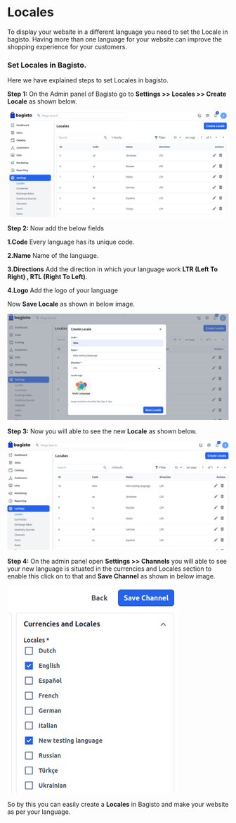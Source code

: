 # Locales

To display your website in a different language you need to set the Locale in bagisto. Having more than one language for your website can improve the shopping experience for your customers.

### Set Locales in Bagisto.

Here we have explained steps to set Locales in bagisto.

**Step 1:** On the Admin panel of Bagisto go to **Settings >> Locales >> Create Locale** as shown below.

  ![Locales](../../assets/2.2.0/images/settings/locales.png)

**Step 2:** Now add the below fields 

**1.Code** Every language has its unique code.

**2.Name** Name of the language.

**3.Directions** Add the direction in which your language work **LTR (Left To Right) , RTL (Right To Left)**. 

**4.Logo** Add the logo of your language 

Now **Save Locale** as shown in below image.

![New Locale](../../assets/2.2.0/images/settings/newLocale.png)

**Step 3:** Now you will able to see the new **Locale** as shown below.

![Locale Grid](../../assets/2.2.0/images/settings/localeGrid.png)

**Step 4:** On the admin panel open **Settings >> Channels** you will able to see your new language is situated in the currencies and Locales section to enable this click on to that and **Save Channel** as shown in below image.

![Locale Channel](../../assets/2.2.0/images/settings/localeChannel.png)

So by this you can easily create a **Locales** in Bagisto and make your website as per your language.
